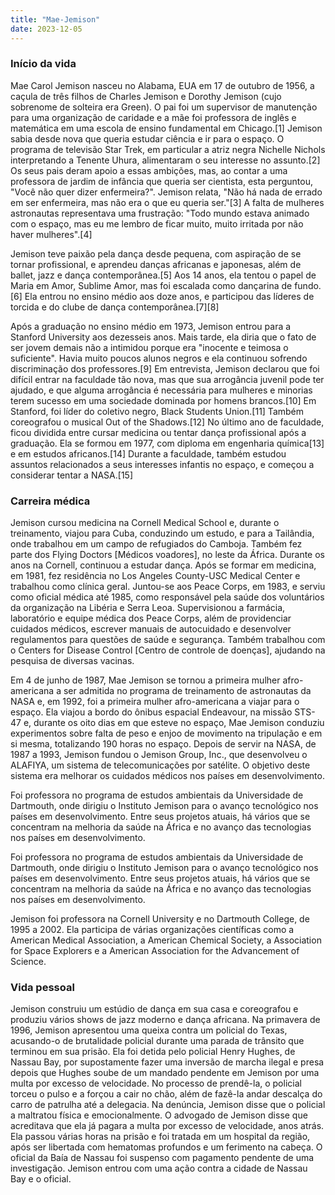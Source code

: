 ```yaml
---
title: "Mae-Jemison"
date: 2023-12-05
---
```

<h3>Início da vida</h3>
Mae Carol Jemison nasceu no Alabama, EUA em 17 de outubro de 1956, a caçula de três filhos de Charles Jemison e Dorothy Jemison (cujo sobrenome de solteira era Green). O pai foi um supervisor de manutenção para uma organização de caridade e a mãe foi professora de inglês e matemática em uma escola de ensino fundamental em Chicago.[1] Jemison sabia desde nova que queria estudar ciência e ir para o espaço. O programa de televisão Star Trek, em particular a atriz negra Nichelle Nichols interpretando a Tenente Uhura, alimentaram o seu interesse no assunto.[2] Os seus pais deram apoio a essas ambições, mas, ao contar a uma professora de jardim de infância que queria ser cientista, esta perguntou, "Você não quer dizer enfermeira?". Jemison relata, "Não há nada de errado em ser enfermeira, mas não era o que eu queria ser."[3] A falta de mulheres astronautas representava uma frustração: "Todo mundo estava animado com o espaço, mas eu me lembro de ficar muito, muito irritada por não haver mulheres".[4]

Jemison teve paixão pela dança desde pequena, com aspiração de se tornar profissional, e aprendeu danças africanas e japonesas, além de ballet, jazz e dança contemporânea.[5] Aos 14 anos, ela tentou o papel de Maria em Amor, Sublime Amor, mas foi escalada como dançarina de fundo.[6] Ela entrou no ensino médio aos doze anos, e participou das líderes de torcida e do clube de dança contemporânea.[7][8]

Após a graduação no ensino médio em 1973, Jemison entrou para a Stanford University aos dezesseis anos. Mais tarde, ela diria que o fato de ser jovem demais não a intimidou porque era "inocente e teimosa o suficiente". Havia muito poucos alunos negros e ela continuou sofrendo discriminação dos professores.[9] Em entrevista, Jemison declarou que foi difícil entrar na faculdade tão nova, mas que sua arrogância juvenil pode ter ajudado, e que alguma arrogância é necessária para mulheres e minorias terem sucesso em uma sociedade dominada por homens brancos.[10] Em Stanford, foi líder do coletivo negro, Black Students Union.[11] Também coreografou o musical Out of the Shadows.[12] No último ano de faculdade, ficou dividida entre cursar medicina ou tentar dança profissional após a graduação. Ela se formou em 1977, com diploma em engenharia química[13] e em estudos africanos.[14] Durante a faculdade, também estudou assuntos relacionados a seus interesses infantis no espaço, e começou a considerar tentar a NASA.[15]

<h3>Carreira médica</h3>
Jemison cursou medicina na Cornell Medical School e, durante o treinamento, viajou para Cuba, conduzindo um estudo, e para a Tailândia, onde trabalhou em um campo de refugiados do Camboja. Também fez parte dos Flying Doctors [Médicos voadores], no leste da África. Durante os anos na Cornell, continuou a estudar dança. Após se formar em medicina, em 1981, fez residência no Los Angeles County-USC Medical Center e trabalhou como clínica geral. Juntou-se aos Peace Corps, em 1983, e serviu como oficial médica até 1985, como responsável pela saúde dos voluntários da organização na Libéria e Serra Leoa. Supervisionou a farmácia, laboratório e equipe médica dos Peace Corps, além de providenciar cuidados médicos, escrever manuais de autocuidado e desenvolver regulamentos para questões de saúde e segurança. Também trabalhou com o Centers for Disease Control [Centro de controle de doenças], ajudando na pesquisa de diversas vacinas.

Em 4 de junho de 1987, Mae Jemison se tornou a primeira mulher afro-americana a ser admitida no programa de treinamento de astronautas da NASA e, em 1992, foi a primeira mulher afro-americana a viajar para o espaço. Ela viajou a bordo do ônibus espacial Endeavour, na missão STS-47 e, durante os oito dias em que esteve no espaço, Mae Jemison conduziu experimentos sobre falta de peso e enjoo de movimento na tripulação e em si mesma, totalizando 190 horas no espaço. Depois de servir na NASA, de 1987 a 1993, Jemison fundou o Jemison Group, Inc., que desenvolveu o ALAFIYA, um sistema de telecomunicações por satélite. O objetivo deste sistema era melhorar os cuidados médicos nos países em desenvolvimento.

Foi professora no programa de estudos ambientais da Universidade de Dartmouth, onde dirigiu o Instituto Jemison para o avanço tecnológico nos países em desenvolvimento. Entre seus projetos atuais, há vários que se concentram na melhoria da saúde na África e no avanço das tecnologias nos países em desenvolvimento.

Foi professora no programa de estudos ambientais da Universidade de Dartmouth, onde dirigiu o Instituto Jemison para o avanço tecnológico nos países em desenvolvimento. Entre seus projetos atuais, há vários que se concentram na melhoria da saúde na África e no avanço das tecnologias nos países em desenvolvimento.

Jemison foi professora na Cornell University e no Dartmouth College, de 1995 a 2002. Ela participa de várias organizações científicas como a American Medical Association, a American Chemical Society, a Association for Space Explorers e a American Association for the Advancement of Science.

<h3>Vida pessoal</h3>
Jemison construiu um estúdio de dança em sua casa e coreografou e produziu vários shows de jazz moderno e dança africana. Na primavera de 1996, Jemison apresentou uma queixa contra um policial do Texas, acusando-o de brutalidade policial durante uma parada de trânsito que terminou em sua prisão. Ela foi detida pelo policial Henry Hughes, de Nassau Bay, por supostamente fazer uma inversão de marcha ilegal e presa depois que Hughes soube de um mandado pendente em Jemison por uma multa por excesso de velocidade. No processo de prendê-la, o policial torceu o pulso e a forçou a cair no chão, além de fazê-la andar descalça do carro de patrulha até a delegacia. Na denúncia, Jemison disse que o policial a maltratou física e emocionalmente. O advogado de Jemison disse que acreditava que ela já pagara a multa por excesso de velocidade, anos atrás. Ela passou várias horas na prisão e foi tratada em um hospital da região, após ser libertada com hematomas profundos e um ferimento na cabeça. O oficial da Baía de Nassau foi suspenso com pagamento pendente de uma investigação. Jemison entrou com uma ação contra a cidade de Nassau Bay e o oficial.
